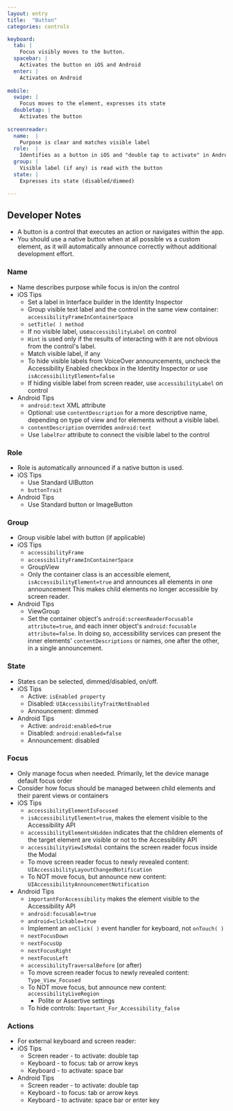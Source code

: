 ```yaml
---
layout: entry
title:  "Button"
categories: controls

keyboard:
  tab: |
    Focus visibly moves to the button.
  spacebar: |
    Activates the button on iOS and Android
  enter: |
    Activates on Android
          
mobile:
  swipe: |
    Focus moves to the element, expresses its state
  doubletap: |
    Activates the button
    
screenreader: 
  name:  |
    Purpose is clear and matches visible label
  role:  |
    Identifies as a button in iOS and "double tap to activate" in Android
  group: |
    Visible label (if any) is read with the button
  state: |
    Expresses its state (disabled/dimmed)

---
```


## Developer Notes

- A button is a control that executes an action or navigates within the app.
- You should use a native button when at all possible vs a custom element, as it will automatically announce correctly without additional development effort.

### Name 

- Name describes purpose while focus is in/on the control
- iOS Tips
  - Set a label in Interface builder in the Identity Inspector
  - Group visible text label and the control in the same view container: `accessibilityFrameInContainerSpace`
  - `setTitle( ) method`
  - If no visible label, use`accessibilityLabel` on control
  - `Hint` is used only if the results of interacting with it are not obvious from the control's label.
  - Match visible label, if any
  - To hide visible labels from VoiceOver announcements, uncheck the Accessibility Enabled checkbox in the Identity Inspector or use `isAccessibilityElement=false`
  - If hiding visible label from screen reader, use `accessibilityLabel` on control
- Android Tips
  - `android:text` XML attribute
  - Optional: use `contentDescription` for a more descriptive name, depending on type of view and for elements without a visible label.
  - `contentDescription` overrides `android:text`
  - Use `labelFor` attribute to connect the visible label to the control

### Role

- Role is automatically announced if a native button is used.
- iOS Tips
  - Use Standard UIButton
  - `buttonTrait`
- Android Tips
  - Use Standard button or ImageButton
    
### Group

- Group visible label with button (if applicable)
- iOS Tips
  - `accessibilityFrame`
  - `accessibilityFrameInContainerSpace`
  - GroupView
  - Only the container class is an accessible element, `isAccessibilityElement=true` and announces all elements in one announcement  This makes child elements no longer accessible by screen reader.
- Android Tips
  - ViewGroup
  - Set the container object's `android:screenReaderFocusable attribute=true`, and each inner object's `android:focusable attribute=false`. In doing so, accessibility services can present the inner elements' `contentDescriptions` or names, one after the other, in a single announcement.

### State

- States can be selected, dimmed/disabled, on/off.
- iOS Tips
  - Active: `isEnabled property`
  - Disabled: `UIAccessibilityTraitNotEnabled`
  - Announcement: dimmed
- Android Tips
  - Active: `android:enabled=true`
  - Disabled: `android:enabled=false`
  - Announcement: disabled

### Focus

- Only manage focus when needed.  Primarily, let the device manage default focus order
- Consider how focus should be managed between child elements and their parent views or containers
- iOS Tips
  - `accessibilityElementIsFocused`
  - `isAccessibilityElement=true`, makes the element visible to the Accessibility API
  - `accessibilityElementsHidden` indicates that the children elements of the target element are visible or not to the Accessibility API
  - `accessibilityViewIsModal` contains the screen reader focus inside the Modal
  - To move screen reader focus to newly revealed content: `UIAccessibilityLayoutChangedNotification`
  - To NOT move focus, but announce new content: `UIAccessibilityAnnouncementNotification`
- Android Tips
  - `importantForAccessibility` makes the element visible to the Accessibility API
  - `android:focusable=true`
  - `android=clickable=true`
  - Implement an `onClick( )` event handler for keyboard, not `onTouch( )`
  - `nextFocusDown`
  - `nextFocusUp`
  - `nextFocusRight`
  - `nextFocusLeft`
  - `accessibilityTraversalBefore` (or after)
  - To move screen reader focus to newly revealed content: `Type_View_Focused`
  - To NOT move focus, but announce new content: `accessibilityLiveRegion`
    - Polite or Assertive settings
  - To hide controls: `Important_For_Accessibility_false`
  
### Actions
- For external keyboard and screen reader:
- iOS Tips
  - Screen reader - to activate:  double tap
  - Keyboard - to focus: tab or arrow keys
  - Keyboard - to activate: space bar
- Android Tips
  - Screen reader - to activate:  double tap
  - Keyboard - to focus: tab or arrow keys
  - Keyboard - to activate: space bar or enter key

